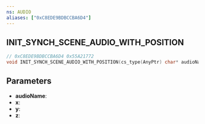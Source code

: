 ```yaml
---
ns: AUDIO
aliases: ["0xC8EDE9BDBCCBA6D4"]
---
```

## INIT_SYNCH_SCENE_AUDIO_WITH_POSITION

```c
// 0xC8EDE9BDBCCBA6D4 0x55A21772
void INIT_SYNCH_SCENE_AUDIO_WITH_POSITION(cs_type(AnyPtr) char* audioName, float x, float y, float z);
```


## Parameters
* **audioName**:
* **x**:
* **y**:
* **z**:

